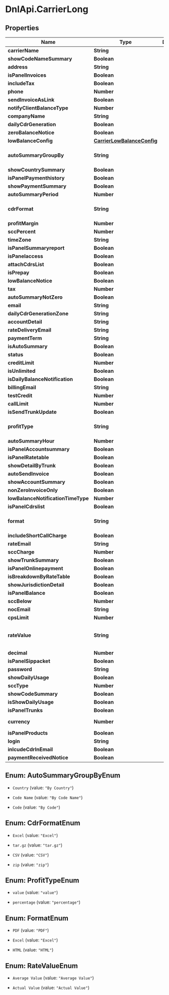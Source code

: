 # DnlApi.CarrierLong

## Properties
Name | Type | Description | Notes
------------ | ------------- | ------------- | -------------
**carrierName** | **String** |  | [optional] 
**showCodeNameSummary** | **Boolean** |  | [optional] 
**address** | **String** |  | [optional] 
**isPanelInvoices** | **Boolean** |  | [optional] 
**includeTax** | **Boolean** |  | [optional] 
**phone** | **Number** |  | [optional] 
**sendInvoiceAsLink** | **Boolean** |  | [optional] 
**notifyClientBalanceType** | **Number** |  | [optional] 
**companyName** | **String** |  | [optional] 
**dailyCdrGeneration** | **Boolean** |  | [optional] 
**zeroBalanceNotice** | **Boolean** |  | [optional] 
**lowBalanceConfig** | [**CarrierLowBalanceConfig**](CarrierLowBalanceConfig.md) |  | [optional] 
**autoSummaryGroupBy** | **String** |  | [optional] [default to &#39;By Country&#39;]
**showCountrySummary** | **Boolean** |  | [optional] 
**isPanelPaymenthistory** | **Boolean** |  | [optional] 
**showPaymentSummary** | **Boolean** |  | [optional] 
**autoSummaryPeriod** | **Number** |  | [optional] 
**cdrFormat** | **String** |  | [optional] [default to &#39;Excel&#39;]
**profitMargin** | **Number** |  | [optional] 
**sccPercent** | **Number** |  | [optional] 
**timeZone** | **String** |  | [optional] 
**isPanelSummaryreport** | **Boolean** |  | [optional] 
**isPanelaccess** | **Boolean** |  | [optional] 
**attachCdrsList** | **Boolean** |  | [optional] 
**isPrepay** | **Boolean** |  | [optional] 
**lowBalanceNotice** | **Boolean** |  | [optional] 
**tax** | **Number** |  | [optional] 
**autoSummaryNotZero** | **Boolean** |  | [optional] 
**email** | **String** |  | [optional] 
**dailyCdrGenerationZone** | **String** |  | [optional] 
**accountDetail** | **String** |  | [optional] 
**rateDeliveryEmail** | **String** |  | [optional] 
**paymentTerm** | **String** |  | [optional] 
**isAutoSummary** | **Boolean** |  | [optional] 
**status** | **Boolean** |  | [optional] 
**creditLimit** | **Number** |  | [optional] 
**isUnlimited** | **Boolean** |  | [optional] 
**isDailyBalanceNotification** | **Boolean** |  | [optional] 
**billingEmail** | **String** |  | [optional] 
**testCredit** | **Number** |  | [optional] 
**callLimit** | **Number** |  | [optional] 
**isSendTrunkUpdate** | **Boolean** |  | [optional] 
**profitType** | **String** |  | [optional] [default to &#39;percentage&#39;]
**autoSummaryHour** | **Number** |  | [optional] 
**isPanelAccountsummary** | **Boolean** |  | [optional] 
**isPanelRatetable** | **Boolean** |  | [optional] 
**showDetailByTrunk** | **Boolean** |  | [optional] 
**autoSendInvoice** | **Boolean** |  | [optional] 
**showAccountSummary** | **Boolean** |  | [optional] 
**nonZeroInvoiceOnly** | **Boolean** |  | [optional] 
**lowBalanceNotificationTimeType** | **Number** |  | [optional] 
**isPanelCdrslist** | **Boolean** |  | [optional] 
**format** | **String** |  | [optional] [default to &#39;PDF&#39;]
**includeShortCallCharge** | **Boolean** |  | [optional] 
**rateEmail** | **String** |  | [optional] 
**sccCharge** | **Number** |  | [optional] 
**showTrunkSummary** | **Boolean** |  | [optional] 
**isPanelOnlinepayment** | **Boolean** |  | [optional] 
**isBreakdownByRateTable** | **Boolean** |  | [optional] 
**showJurisdictionDetail** | **Boolean** |  | [optional] 
**isPanelBalance** | **Boolean** |  | [optional] 
**sccBelow** | **Number** |  | [optional] 
**nocEmail** | **String** |  | [optional] 
**cpsLimit** | **Number** |  | [optional] 
**rateValue** | **String** |  | [optional] [default to &#39;Actual Value&#39;]
**decimal** | **Number** |  | [optional] 
**isPanelSippacket** | **Boolean** |  | [optional] 
**password** | **String** |  | [optional] 
**showDailyUsage** | **Boolean** |  | [optional] 
**sccType** | **Number** |  | [optional] 
**showCodeSummary** | **Boolean** |  | [optional] 
**isShowDailyUsage** | **Boolean** |  | [optional] 
**isPanelTrunks** | **Boolean** |  | [optional] 
**currency** | **Number** |  | [optional] [default to 1]
**isPanelProducts** | **Boolean** |  | [optional] 
**login** | **String** |  | [optional] 
**inlcudeCdrInEmail** | **Boolean** |  | [optional] 
**paymentReceivedNotice** | **Boolean** |  | [optional] 


<a name="AutoSummaryGroupByEnum"></a>
## Enum: AutoSummaryGroupByEnum


* `Country` (value: `"By Country"`)

* `Code Name` (value: `"By Code Name"`)

* `Code` (value: `"By Code"`)




<a name="CdrFormatEnum"></a>
## Enum: CdrFormatEnum


* `Excel` (value: `"Excel"`)

* `tar.gz` (value: `"tar.gz"`)

* `CSV` (value: `"CSV"`)

* `zip` (value: `"zip"`)




<a name="ProfitTypeEnum"></a>
## Enum: ProfitTypeEnum


* `value` (value: `"value"`)

* `percentage` (value: `"percentage"`)




<a name="FormatEnum"></a>
## Enum: FormatEnum


* `PDF` (value: `"PDF"`)

* `Excel` (value: `"Excel"`)

* `HTML` (value: `"HTML"`)




<a name="RateValueEnum"></a>
## Enum: RateValueEnum


* `Average Value` (value: `"Average Value"`)

* `Actual Value` (value: `"Actual Value"`)




